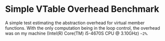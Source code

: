 # Simple VTable Overhead Benchmark

A simple test estimating the abstraction overhead for virtual member functions.
With the only computation being in the loop control, the overhead was on my machine (Intel(R) Core(TM) i5-4670S CPU @ 3.10GHz) `~2%`.
